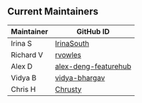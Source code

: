 ## Current Maintainers

| Maintainer | GitHub ID                                                       |
|------------|-----------------------------------------------------------------|
| Irina S    | [IrinaSouth](https://github.com/IrinaSouth)                     |
| Richard V  | [rvowles](https://github.com/rvowles)                           |
| Alex D     | [alex-deng-featurehub](https://github.com/alex-deng-featurehub) |
| Vidya B    | [vidya-bhargav](https://github.com/vidya-bhargav)               |
| Chris H    | [Chrusty](https://github.com/chrusty)                           |
